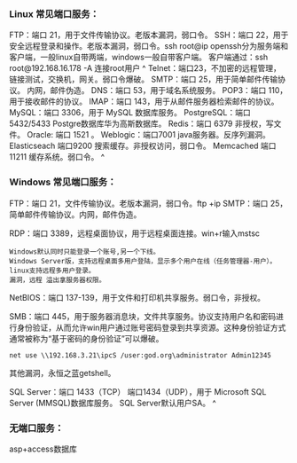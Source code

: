 ### Linux 常见端口服务：
FTP：端口 21，用于文件传输协议。老版本漏洞，弱口令。
SSH：端口 22，用于安全远程登录和操作。老版本漏洞，弱口令。ssh root@ip
openssh分为服务端和客户端，一般linux自带两端，windows一般自带客户端。
客户端通过：ssh root\@192.168.16.178 -A 连接root用户
^
Telnet：端口23，不加密的远程管理，链接测试，交换机，网关。弱口令爆破。 
SMTP：端口 25，用于简单邮件传输协议。 内网，邮件伪造。
DNS：端口 53，用于域名系统服务。
POP3：端口 110，用于接收邮件的协议。
IMAP：端口 143，用于从邮件服务器检索邮件的协议。
MySQL：端口 3306，用于 MySQL 数据库服务。
PostgreSQL：端口 5432/5433  Postgre数据库华为高斯数据库。
Redis：端口 6379  非授权，写文件。
Oracle: 端口 1521 。
Weblogic：端口7001 java服务器。反序列漏洞。
Elasticseach 端口9200 搜索缓存。非授权访问，弱口令。
Memcached 端口11211 缓存系统。弱口令。
^
### Windows 常见端口服务：
FTP：端口 21，文件传输协议。老版本漏洞，弱口令。ftp +ip
SMTP：端口 25，简单邮件传输协议。内网，邮件伪造。

RDP：端口 3389，远程桌面协议，用于远程桌面连接。win+r输入mstsc
```
Windows默认同时只能登录一个账号,另一个下线。
Windows Server版，支持远程桌面多用户登陆，显示多个用户在线（任务管理器-用户）。linux支持远程多用户登录。
漏洞，远程 溢出拿服务器权限。
```
NetBIOS：端口 137-139，用于文件和打印机共享服务。弱口令，非授权。

SMB：端口 445，用于服务器消息块，文件共享服务。协议支持用户名和密码进行身份验证，从而允许win用户通过账号密码登录到共享资源。这种身份验证方式通常被称为“基于密码的身份验证”可以爆破。
```
net use \\192.168.3.21\ipcS /user:god.org\administrator Admin12345
```
其他漏洞，永恒之蓝getshell。

SQL Server：端口 1433（TCP） 端口1434（UDP），用于 Microsoft SQL Server (MMSQL)数据库服务。
SQL Server默认用户SA。
^
### 无端口服务：
asp+access数据库